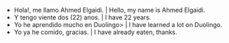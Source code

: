 - Hola!, me llamo Ahmed Elgaidi. | Hello, my name is Ahmed Elgaidi.
- Y tengo viente dos (22) anos. | I have 22 years.
- Yo he aprendido mucho en Duolingo>  | I have learned a lot on Duolingo.
- Yo ya he comido, gracias. | I have already eaten, thanks.